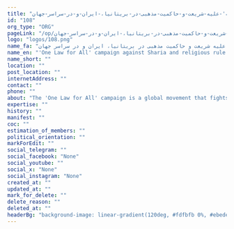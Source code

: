 ```yaml
---
title: "کمپین-'یک-قانون-برای-همه'-علیه-شریعت-و-حاکمیت-مذهبی-در-بریتانیا،-ایران-و-در-سراسر-جهان"
id: "108"
org_type: "ORG"
pageLink: "/op/کمپین-'یک-قانون-برای-همه'-علیه-شریعت-و-حاکمیت-مذهبی-در-بریتانیا،-ایران-و-در-سراسر-جهان"
logo: "logos/108.png"
name_fa: "کمپین 'یک قانون برای همه' علیه شریعت و حاکمیت مذهبی در بریتانیا، ایران و در سراسر جهان"
name_en: "'One Law for All' campaign against Sharia and religious rule in Britain, Iran and around the world"
name_short: ""
location: ""
post_location: ""
internetAddress: ""
contact: ""
phone: ""
about: "The 'One Law for All' campaign is a global movement that fights against the application of discriminatory religious laws, especially Sharia, and religious sovereignty. The campaign is based on the principle that all people, regardless of gender, religion or background, should have equal rights before the law."
expertise: ""
history: ""
manifest: ""
coc: ""
estimation_of_members: ""
political_orientation: ""
markForEdit: ""
social_telegram: ""
social_facebook: "None"
social_youtube: ""
social_x: "None"
social_instagram: "None"
created_at: ""
updated_at: ""
mark_for_delete: ""
delete_reason: ""
deleted_at: ""
headerBg: "background-image: linear-gradient(120deg, #fdfbfb 0%, #ebedee 100%);"
---
```

